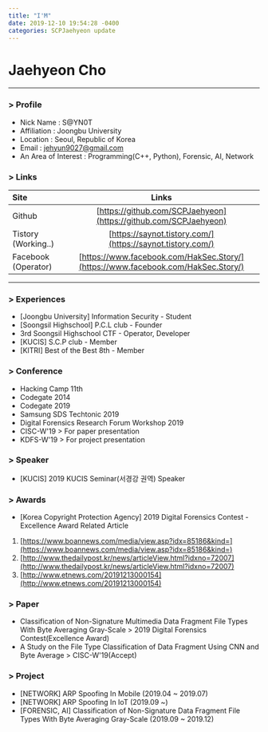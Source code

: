 ```yaml
---
title: "I'M"
date: 2019-12-10 19:54:28 -0400
categories: SCPJaehyeon update
---
```

# Jaehyeon Cho
------------
### > Profile

- Nick Name : S@YN0T
- Affiliation : Joongbu University
- Location : Seoul, Republic of Korea
- Email : jehyun9027@gmail.com
- An Area of Interest : Programming(C++, Python), Forensic, AI, Network



### > Links

| Site                |             Links              |
| :------------------ | :----------------------------: |
| Github              | [https://github.com/SCPJaehyeon](https://github.com/SCPJaehyeon) |
| Tistory (Working..) |  [https://saynot.tistory.com/](https://saynot.tistory.com/)   |
| Facebook (Operator) | [https://www.facebook.com/HakSec.Story/](https://www.facebook.com/HakSec.Story/) |

------

### > Experiences

- [Joongbu University] Information Security - Student
- [Soongsil Highschool] P.C.L club - Founder
- 3rd Soongsil Highschool CTF - Operator, Developer
- [KUCIS] S.C.P club - Member
- [KITRI] Best of the Best 8th - Member

### > Conference

- Hacking Camp 11th
- Codegate 2014
- Codegate 2019
- Samsung SDS Techtonic 2019
- Digital Forensics Research Forum Workshop 2019
- CISC-W'19 > For paper presentation
- KDFS-W'19 > For project presentation

### > Speaker

- [KUCIS] 2019 KUCIS Seminar(서경강 권역) Speaker

### > Awards

- [Korea Copyright Protection Agency] 2019 Digital Forensics Contest - Excellence Award
Related Article
1. [https://www.boannews.com/media/view.asp?idx=85186&kind=](https://www.boannews.com/media/view.asp?idx=85186&kind=)
2. [http://www.thedailypost.kr/news/articleView.html?idxno=72007](http://www.thedailypost.kr/news/articleView.html?idxno=72007)
3. [http://www.etnews.com/20191213000154](http://www.etnews.com/20191213000154)
### > Paper

- Classification of Non-Signature Multimedia Data Fragment File Types With Byte Averaging Gray-Scale > 2019 Digital Forensics Contest(Excellence Award)
- A Study on the File Type Classification of Data Fragment Using CNN and Byte Average > CISC-W'19(Accept)

### > Project

- [NETWORK] ARP Spoofing In Mobile (2019.04 ~ 2019.07)
- [NETWORK] ARP Spoofing In IoT (2019.09 ~)
- [FORENSIC, AI] Classification of Non-Signature Data Fragment File Types With Byte Averaging Gray-Scale (2019.09 ~ 2019.12)
